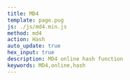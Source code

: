 ```yaml
---
title: MD4
template: page.pug
js: ./js/md4.min.js
method: md4
action: Hash
auto_update: true
hex_input: true
description: MD4 online hash function
keywords: MD4,online,hash
---
```

